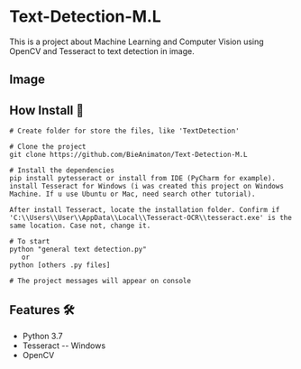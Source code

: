 # Text-Detection-M.L

This is a project about Machine Learning and Computer Vision using OpenCV and Tesseract to text detection in image.

## Image


## How Install :bookmark_tabs:
```
# Create folder for store the files, like 'TextDetection'

# Clone the project
git clone https://github.com/BieAnimaton/Text-Detection-M.L

# Install the dependencies
pip install pytesseract or install from IDE (PyCharm for example).
install Tesseract for Windows (i was created this project on Windows Machine. If u use Ubuntu or Mac, need search other tutorial).

After install Tesseract, locate the installation folder. Confirm if 'C:\\Users\\User\\AppData\\Local\\Tesseract-OCR\\tesseract.exe' is the same location. Case not, change it.

# To start
python "general text detection.py" 
   or
python [others .py files]

# The project messages will appear on console
```

## Features :hammer_and_wrench:
- Python 3.7
- Tesseract -- Windows
- OpenCV